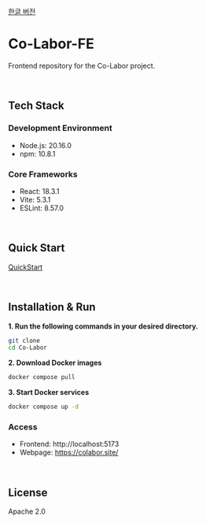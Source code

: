 [한글 버전](https://github.com/Co-Labor-Project/Co-Labor-FE/blob/main/README.ko.md)

# Co-Labor-FE
Frontend repository for the Co-Labor project.

<br/>

## Tech Stack
### Development Environment
- Node.js: 20.16.0
- npm: 10.8.1

### Core Frameworks
- React: 18.3.1
- Vite: 5.3.1
- ESLint: 8.57.0

<br/>

## Quick Start
[QuickStart](https://github.com/Co-Labor-Project/deploy/blob/main/README.md)

<br/>


## Installation & Run

**1. Run the following commands in your desired directory.**  
```bash
git clone  
cd Co-Labor  
```

**2. Download Docker images**
```bash
docker compose pull  
```

**3. Start Docker services**
```bash
docker compose up -d  
```

### Access
- Frontend: http://localhost:5173
- Webpage: https://colabor.site/

<br/>

## License
Apache 2.0
